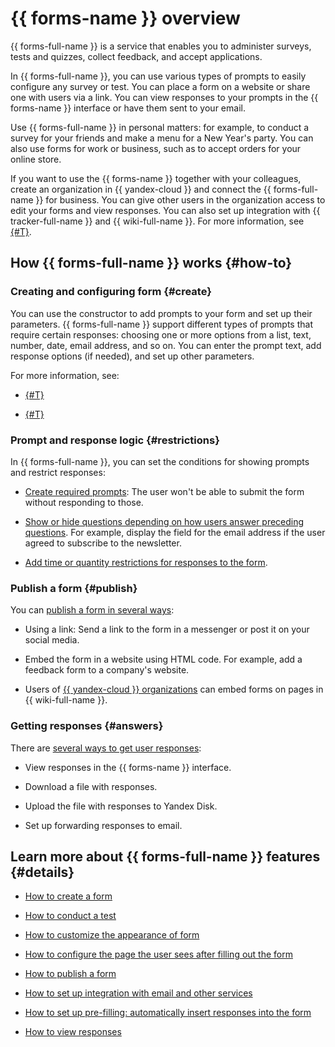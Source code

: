 # {{ forms-name }} overview

{{ forms-full-name }} is a service that enables you to administer surveys, tests and quizzes, collect feedback, and accept applications. 

In {{ forms-full-name }}, you can use various types of prompts to easily configure any survey or test. You can place a form on a website or share one with users via a link. You can view responses to your prompts in the {{ forms-name }} interface or have them sent to your email.

Use {{ forms-full-name }} in personal matters: for example, to conduct a survey for your friends and make a menu for a New Year's party. You can also use forms for work or business, such as to accept orders for your online store.

If you want to use the {{ forms-name }} together with your colleagues, create an organization in {{ yandex-cloud }} and connect the {{ forms-full-name }} for business. You can give other users in the organization access to edit your forms and view responses. You can also set up integration with {{ tracker-full-name }} and {{ wiki-full-name }}. For more information, see [{#T}](forms-for-org.md).

## How {{ forms-full-name }} works {#how-to}

### Creating and configuring form {#create}

You can use the constructor to add prompts to your form and set up their parameters. {{ forms-full-name }} support different types of prompts that require certain responses: choosing one or more options from a list, text, number, date, email address, and so on. You can enter the prompt text, add response options (if needed), and set up other parameters.

For more information, see:

- [{#T}](quick-guide.md)

- [{#T}](blocks-ref/blocks-reference.md)

### Prompt and response logic {#restrictions}

In {{ forms-full-name }}, you can set the conditions for showing prompts and restrict responses:

- [Create required prompts](add-questions.md#params): The user won't be able to submit the form without responding to those.

- [Show or hide questions depending on how users answer preceding questions](add-questions.md#conditions). For example, display the field for the email address if the user agreed to subscribe to the newsletter.

- [Add time or quantity restrictions for responses to the form](restrictions.md).

### Publish a form {#publish}

You can [publish a form in several ways](publish.md):

- Using a link: Send a link to the form in a messenger or post it on your social media.

- Embed the form in a website using HTML code. For example, add a feedback form to a company's website.

- Users of [{{ yandex-cloud }} organizations](forms-for-org.md) can embed forms on pages in {{ wiki-full-name }}.

### Getting responses {#answers}

There are [several ways to get user responses](answers.md):

- View responses in the {{ forms-name }} interface.

- Download a file with responses.

- Upload the file with responses to Yandex&#160;Disk.

- Set up forwarding responses to email.

## Learn more about {{ forms-full-name }} features {#details}

- [How to create a form](new-form.md)

- [How to conduct a test](tests.md)

- [How to customize the appearance of form](appearance.md)

- [How to configure the page the user sees after filling out the form](success-page.md)

- [How to publish a form](publish.md)

- [How to set up integration with email and other services](notifications.md)

- [How to set up pre-filling: automatically insert responses into the form](pre-fill.md)

- [How to view responses](answers.md)